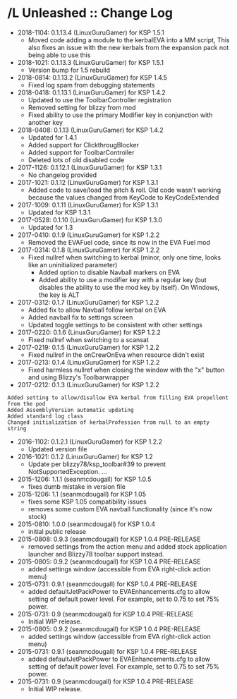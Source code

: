 # <AddOn Name> /L Unleashed :: Change Log

* 2018-1104: 0.1.13.4 (LinuxGuruGamer) for KSP 1.5.1
	+ Moved code adding a module to the kerbalEVA into a MM script,  This also fixes an issue with the new kerbals from the expansion pack not being able to use this
* 2018-1021: 0.1.13.3 (LinuxGuruGamer) for KSP 1.5.1
	+ Version bump for 1.5 rebuild
* 2018-0814: 0.1.13.2 (LinuxGuruGamer) for KSP 1.4.5
	+ Fixed log spam from debugging statements
* 2018-0418: 0.1.13.1 (LinuxGuruGamer) for KSP 1.4.2
	+ Updated to use the ToolbarController registration
	+ Removed setting for blizzy from mod
	+ Fixed ability to use the primary Modifier key in conjunction with another key
* 2018-0408: 0.1.13 (LinuxGuruGamer) for KSP 1.4.2
	+ Updated for 1.4.1
	+ Added support for ClickthrougBlocker
	+ Added support for ToolbarController
	+ Deleted lots of old disabled code
* 2017-1126: 0.1.12.1 (LinuxGuruGamer) for KSP 1.3.1
	+ No changelog provided
* 2017-1021: 0.1.12 (LinuxGuruGamer) for KSP 1.3.1
	+ Added code to save/load the pitch & roll.  Old code wasn't working because the values changed from KeyCode to KeyCodeExtended
* 2017-1009: 0.1.11 (LinuxGuruGamer) for KSP 1.3.1
	+ Updated for KSP 1.3.1
* 2017-0528: 0.1.10 (LinuxGuruGamer) for KSP 1.3.0
	+ Updated for 1.3
* 2017-0410: 0.1.9 (LinuxGuruGamer) for KSP 1.2.2
	+ Removed the EVAFuel code, since its now in the EVA Fuel mod
* 2017-0314: 0.1.8 (LinuxGuruGamer) for KSP 1.2.2
	+ Fixed nullref when switching to kerbal (minor, only one time, looks like an uninitialized parameter)
		- Added option to disable Navball markers on EVA
		- Added ability to use a modifier key with a regular key (but disables the ability to use the mod key by itself).  On Windows, the key is ALT
* 2017-0312: 0.1.7 (LinuxGuruGamer) for KSP 1.2.2
	+ Added fix to allow Navball follow kerbal on EVA
	+ Added navball fix to settings screen
	+ Updated toggle settings to be consistent with other settings
* 2017-0220: 0.1.6 (LinuxGuruGamer) for KSP 1.2.2
	+ Fixed nullref when switching to a scansat
* 2017-0219: 0.1.5 (LinuxGuruGamer) for KSP 1.2.2
	+ Fixed nullref in the onCrewOnEva when resource didn't exist
* 2017-0213: 0.1.4 (LinuxGuruGamer) for KSP 1.2.2
	+ Fixed harmless nullref when closing the window with the "x" button and using Blizzy's Toolbarwrapper
* 2017-0212: 0.1.3 (LinuxGuruGamer) for KSP 1.2.2
```
Added setting to allow/disallow EVA kerbal from filling EVA propellent from the pod
Added AssemblyVersion automatic updating
Added standard log class
Changed initialization of kerbalProfession from null to an empty string
```
* 2016-1102: 0.1.2.1 (LinuxGuruGamer) for KSP 1.2.2
	+ Updated version file
* 2016-1021: 0.1.2 (LinuxGuruGamer) for KSP 1.2
	+ Update per blizzy78/ksp_toolbar#39 to prevent NotSupportedException. …
* 2015-1206: 1.1.1 (seanmcdougall) for KSP 1.0.5
	+ fixes dumb mistake in version file
* 2015-1206: 1.1 (seanmcdougall) for KSP 1.05
	+ fixes some KSP 1.05 compatibility issues
	+ removes some custom EVA navball functionality (since it's now stock)
* 2015-0810: 1.0.0 (seanmcdougall) for KSP 1.0.4
	+ initial public release
* 2015-0808: 0.9.3 (seanmcdougall) for KSP 1.0.4 PRE-RELEASE
	+ removed settings from the action menu and added stock application launcher and Blizzy78 toolbar support instead.
* 2015-0805: 0.9.2 (seanmcdougall) for KSP 1.0.4 PRE-RELEASE
	+ added settings window (accessible from EVA right-click action menu)
* 2015-0731: 0.9.1 (seanmcdougall) for KSP 1.0.4 PRE-RELEASE
	+ added defaultJetPackPower to EVAEnhancements.cfg to allow setting of default power level.  For example, set to 0.75 to set 75% power.
* 2015-0731: 0.9 (seanmcdougall) for KSP 1.0.4 PRE-RELEASE
	+ Initial WIP release.
* 2015-0805: 0.9.2 (seanmcdougall) for KSP 1.0.4 PRE-RELEASE
	+ added settings window (accessible from EVA right-click action menu)
* 2015-0731: 0.9.1 (seanmcdougall) for KSP 1.0.4 PRE-RELEASE
	+ added defaultJetPackPower to EVAEnhancements.cfg to allow setting of default power level.  For example, set to 0.75 to set 75% power.
* 2015-0731: 0.9 (seanmcdougall) for KSP 1.0.4 PRE-RELEASE
	+ Initial WIP release.
